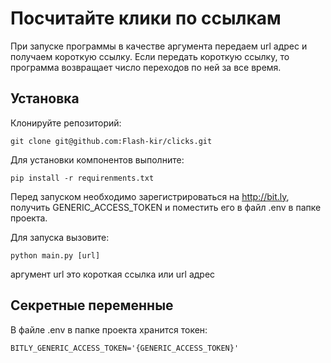 # Посчитайте клики по ссылкам

При запуске программы в качестве аргумента передаем url адрес и получаем короткую ссылку.
Если передать короткую ссылку, то программа возвращает число переходов по ней за все время.

## Установка

Клонируйте репозиторий:

    git clone git@github.com:Flash-kir/clicks.git

Для установки компонентов выполните:

    pip install -r requirenments.txt

Перед запуском необходимо зарегистрироваться на http://bit.ly, получить GENERIC_ACCESS_TOKEN и поместить его в файл .env в папке проекта.

Для запуска вызовите:

    python main.py [url]

аргумент url это короткая ссылка или url адрес

## Секретные переменные

В файле .env в папке проекта хранится токен:

    BITLY_GENERIC_ACCESS_TOKEN='{GENERIC_ACCESS_TOKEN}'
